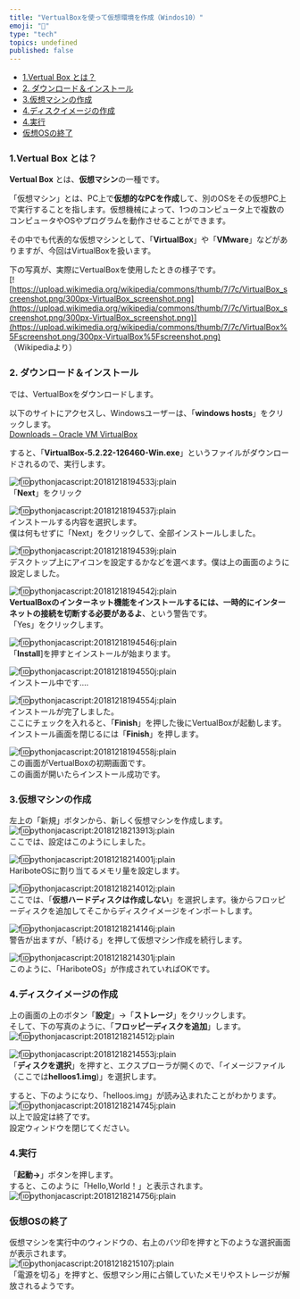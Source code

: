 ```yaml
---
title: "VertualBoxを使って仮想環境を作成（Windos10）"
emoji: "🤖"
type: "tech"
topics: undefined
published: false
---
```


* [1.Vertual Box とは？](#1Vertual-Box-とは)
* [2\. ダウンロード＆インストール](#2-ダウンロードインストール)
* [3.仮想マシンの作成](#3仮想マシンの作成)
* [4.ディスクイメージの作成](#4ディスクイメージの作成)
* [4.実行](#4実行)
* [仮想OSの終了](#仮想OSの終了)

### 1.Vertual Box とは？

**Vertual Box** とは、**仮想マシン**の一種です。

「仮想マシン」とは、PC上で**仮想的なPCを作成**して、別のOSをその仮想PC上で実行することを指します。仮想機械によって、1つのコンピュータ上で複数のコンピュータやOSやプログラムを動作させることができます。

その中でも代表的な仮想マシンとして、「**VirtualBox**」や「**VMware**」などがありますが、今回はVirtualBoxを扱います。

下の写真が、実際にVertualBoxを使用したときの様子です。  
[![https://upload.wikimedia.org/wikipedia/commons/thumb/7/7c/VirtualBox_screenshot.png/300px-VirtualBox_screenshot.png](https://upload.wikimedia.org/wikipedia/commons/thumb/7/7c/VirtualBox_screenshot.png/300px-VirtualBox_screenshot.png)](https://upload.wikimedia.org/wikipedia/commons/thumb/7/7c/VirtualBox%5Fscreenshot.png/300px-VirtualBox%5Fscreenshot.png)  
（Wikipediaより）  
  
### 2\. ダウンロード＆インストール

では、VertualBoxをダウンロードします。

以下のサイトにアクセスし、Windowsユーザーは、「**windows hosts**」をクリックします。   
[Downloads – Oracle VM VirtualBox](https://www.virtualbox.org/wiki/Downloads)

すると、「**VirtualBox-5.2.22-126460-Win.exe**」というファイルがダウンロードされるので、実行します。
  
  
![f:id:pythonjacascript:20181218194533j:plain](/images/ppythonjacascript2018121820181218194533.jpg "f:id:pythonjacascript:20181218194533j:plain")  
「**Next**」をクリック

  
![f:id:pythonjacascript:20181218194537j:plain](/images/ppythonjacascript2018121820181218194537.jpg "f:id:pythonjacascript:20181218194537j:plain")  
インストールする内容を選択します。  
僕は何もせずに「Next」をクリックして、全部インストールしました。

  
![f:id:pythonjacascript:20181218194539j:plain](/images/ppythonjacascript2018121820181218194539.jpg "f:id:pythonjacascript:20181218194539j:plain")  
デスクトップ上にアイコンを設定するかなどを選べます。僕は上の画面のように設定しました。

  
![f:id:pythonjacascript:20181218194542j:plain](/images/ppythonjacascript2018121820181218194542.jpg "f:id:pythonjacascript:20181218194542j:plain")  
**VertualBoxのインターネット機能をインストールするには、一時的にインターネットの接続を切断する必要があるよ**、という警告です。  
「Yes」をクリックします。

![f:id:pythonjacascript:20181218194546j:plain](/images/ppythonjacascript2018121820181218194546.jpg "f:id:pythonjacascript:20181218194546j:plain")  
「**Install**\]を押すとインストールが始まります。

![f:id:pythonjacascript:20181218194550j:plain](/images/ppythonjacascript2018121820181218194550.jpg "f:id:pythonjacascript:20181218194550j:plain")  
インストール中です....

  
![f:id:pythonjacascript:20181218194554j:plain](/images/ppythonjacascript2018121820181218194554.jpg "f:id:pythonjacascript:20181218194554j:plain")  
インストールが完了しました。  
ここにチェックを入れると、「**Finish**」を押した後にVertualBoxが起動します。  
インストール画面を閉じるには「**Finish**」を押します。

  
![f:id:pythonjacascript:20181218194558j:plain](/images/ppythonjacascript2018121820181218194558.jpg "f:id:pythonjacascript:20181218194558j:plain")  
この画面がVertualBoxの初期画面です。  
この画面が開いたらインストール成功です。  
  
### 3.仮想マシンの作成

左上の「新規」ボタンから、新しく仮想マシンを作成します。  
![f:id:pythonjacascript:20181218213913j:plain](/images/ppythonjacascript2018121820181218213913.jpg "f:id:pythonjacascript:20181218213913j:plain")  
ここでは、設定はこのようにしました。

![f:id:pythonjacascript:20181218214001j:plain](/images/ppythonjacascript2018121820181218214001.jpg "f:id:pythonjacascript:20181218214001j:plain")  
HariboteOSに割り当てるメモリ量を設定します。

![f:id:pythonjacascript:20181218214012j:plain](/images/ppythonjacascript2018121820181218214012.jpg "f:id:pythonjacascript:20181218214012j:plain")  
ここでは、「**仮想ハードディスクは作成しない**」を選択します。後からフロッピーディスクを追加してそこからディスクイメージをインポートします。

![f:id:pythonjacascript:20181218214146j:plain](/images/ppythonjacascript2018121820181218214146.jpg "f:id:pythonjacascript:20181218214146j:plain")  
警告が出ますが、「続ける」を押して仮想マシン作成を続行します。

![f:id:pythonjacascript:20181218214301j:plain](/images/ppythonjacascript2018121820181218214301.jpg "f:id:pythonjacascript:20181218214301j:plain")  
このように、「HariboteOS」が作成されていればOKです。  
  
### 4.ディスクイメージの作成

上の画面の上のボタン「**設定**」→「**ストレージ**」をクリックします。  
そして、下の写真のように、「**フロッピーディスクを追加**」します。  
![f:id:pythonjacascript:20181218214512j:plain](/images/ppythonjacascript2018121820181218214512.jpg "f:id:pythonjacascript:20181218214512j:plain")

  
![f:id:pythonjacascript:20181218214553j:plain](/images/ppythonjacascript2018121820181218214553.jpg "f:id:pythonjacascript:20181218214553j:plain")  
「**ディスクを選択**」を押すと、エクスプローラが開くので、「イメージファイル（ここでは**helloos1.img**)」を選択します。

すると、下のようになり、「helloos.img」が読み込まれたことがわかります。  
![f:id:pythonjacascript:20181218214745j:plain](/images/ppythonjacascript2018121820181218214745.jpg "f:id:pythonjacascript:20181218214745j:plain")  
以上で設定は終了です。  
設定ウィンドウを閉じてください。  
  
### 4.実行

「**起動→**」ボタンを押します。  
すると、このように「Hello,World！」と表示されます。  
![f:id:pythonjacascript:20181218214756j:plain](/images/ppythonjacascript2018121820181218214756.jpg "f:id:pythonjacascript:20181218214756j:plain")

### 仮想OSの終了

仮想マシンを実行中のウィンドウの、右上のバツ印を押すと下のような選択画面が表示されます。  
![f:id:pythonjacascript:20181218215107j:plain](/images/ppythonjacascript2018121820181218215107.jpg "f:id:pythonjacascript:20181218215107j:plain")  
「電源を切る」を押すと、仮想マシン用に占領していたメモリやストレージが解放されるようです。